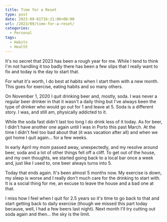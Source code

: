 ```yaml
---
title: Time for a Reset
type: post
date: 2023-09-01T16:21:00+00:00
url: /2023/09/time-for-a-reset/
categories:
  - Personal
tags:
  - Habits
  - Health
---
```


It's no secret that 2023 has been a rough year for me. While I tend to think I'm not handling it too badly there has been a few slips that I really want to fix and today is the day to start that.

For what it's worth, I do best at habits when I start them with a new month. This goes for exercise, eating habits and so many others.

On November 1, 2020 I quit drinking beer and, mostly, soda. I was never a regular beer drinker in that it wasn't a daily thing but I've always been the type of drinker who would go out for 1 and leave at 5. Soda is a different story. I was, and still am, physically addicted to it.

While the soda fast didn't last too long I do drink less of it today. As for beer, I didn't have another one again until I was in Porto this past March. At the time I didn't feel too bad about that (it was vacation after all) and when we got home I quit again... for a few weeks.

In early April my mom passed away, unexpectedly, and my resolve around beer, soda and a lot of other things fell off a cliff. To get out of the house, and my own thoughts, we started going back to a local bar once a week and, just like I used to, one beer always turns into 5.

Today that ends again. It's been almost 5 months now. My exercise is down, my sleep is worse and I really don't much care for the drinking to start with. It is a social thing for me, an excuse to leave the house and a bad one at that.

I miss how I feel when I quit for 2.5 years so it's time to go back to that and start getting back to daily exercise (though we missed this part today because, well, I had a few beers last night). Next month I'll try cutting out soda again and then... the sky is the limit.